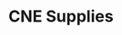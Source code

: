 ---
title: "CNE Supplies"
url: /castell-newydd-emlyn-newcastle-emlyn/cne-supplies/
shop: hardware
---